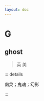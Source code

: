 ```yaml
---
layout: doc
---
```


# G

## ghost
> 英 <Phonetic word="ghost" lang="en-GB" phonetic="/gəust/"/>
> 美 <Phonetic word="ghost" lang="en-US" phonetic="/gost/"/>

::: details

幽灵；鬼魂；幻影

:::
